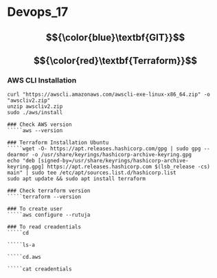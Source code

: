 # Devops_17

## $${\color{blue}\textbf{GIT}}$$


## $${\color{red}\textbf{Terraform}}$$

### AWS CLI Installation
`````sudo apt install unzip -y
curl "https://awscli.amazonaws.com/awscli-exe-linux-x86_64.zip" -o "awscliv2.zip"
unzip awscliv2.zip
sudo ./aws/install

### Check AWS version
`````aws --version

### Terraform Installation Ubuntu
`````wget -O- https://apt.releases.hashicorp.com/gpg | sudo gpg --dearmor -o /usr/share/keyrings/hashicorp-archive-keyring.gpg
echo "deb [signed-by=/usr/share/keyrings/hashicorp-archive-keyring.gpg] https://apt.releases.hashicorp.com $(lsb_release -cs) main" | sudo tee /etc/apt/sources.list.d/hashicorp.list
sudo apt update && sudo apt install terraform

### Check terraform version
`````terraform --version

### To create user
`````aws configure --rutuja

### To read creadentials
`````cd

`````ls-a

`````cd.aws

`````cat creadentials













